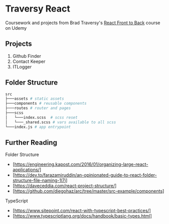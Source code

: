 # Traversy React
Coursework and projects from Brad Traversy's [React Front to Back](https://www.udemy.com/course/modern-react-front-to-back) course on Udemy

## Projects
1. Github Finder
2. Contact Keeper
3. ITLogger

## Folder Structure

```bash
src
├───assets # static assets
├───components # reusable components
├───routes # router and pages
├───scss
│   └───index.scss  # scss reset
│   └───_shared.scss # vars available to all scss
└───index.js # app entrypoint
```

## Further Reading

Folder Structure
- [https://engineering.kapost.com/2016/01/organizing-large-react-applications/]
- [https://dev.to/farazamiruddin/an-opinionated-guide-to-react-folder-structure-file-naming-1l7i]
- [https://daveceddia.com/react-project-structure/]
- [https://github.com/diegohaz/arc/tree/master/src-example/components]

TypeScript
- [https://www.sitepoint.com/react-with-typescript-best-practices/]
- [https://www.typescriptlang.org/docs/handbook/basic-types.html]
